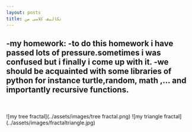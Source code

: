 ```yaml
---
layout: posts
title: تکالیف کلاسی من
---
```


-my homework:
-to do this homework i have passed lots of pressure.sometimes i was confused but i finally i come up with it.
-we should be acquainted with some libraries of python for instance turtle,random, math ,... and importantly recursive functions. 
-



<br>
<br>
![my tree fractal](../assets/images/tree fractal.png)
![my triangle fractal](../assets/images/fractaltriangle.jpg)


 